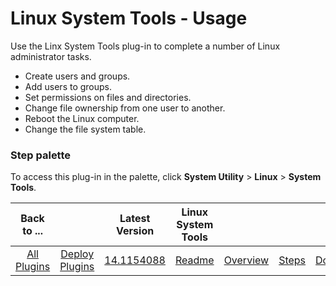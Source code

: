 
# Linux System Tools - Usage

Use the Linx System Tools plug-in to complete a number of Linux administrator tasks.

* Create users and groups.
* Add users to groups.
* Set permissions on files and directories.
* Change file ownership from one user to another.
* Reboot the Linux computer.
* Change the file system table.


### **Step palette**

To access this plug-in in the palette, click **System Utility** > **Linux** > **System Tools**.


|Back to ...||Latest Version|Linux System Tools ||||
| :---: | :---: | :---: | :---: | :---: | :---: | :---: |
|[All Plugins](../../index.md)|[Deploy Plugins](../README.md)|[14.1154088](https://raw.githubusercontent.com/UrbanCode/IBM-UCD-PLUGINS/main/files/LinuxSystemTools/ucd-LinuxSystemTools-14.1154088.zip)|[Readme](README.md)|[Overview](overview.md)|[Steps](steps.md)|[Downloads](downloads.md)|
